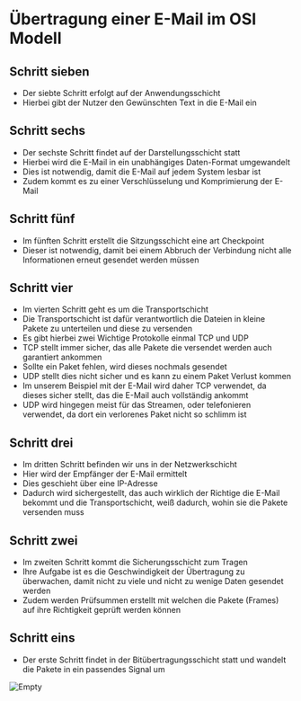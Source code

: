 # Übertragung einer E-Mail im OSI Modell

## Schritt sieben

+ Der siebte Schritt erfolgt auf der Anwendungsschicht
+ Hierbei gibt der Nutzer den Gewünschten Text in die E-Mail ein

## Schritt sechs

+ Der sechste Schritt findet auf der Darstellungsschicht statt
+ Hierbei wird die E-Mail in ein unabhängiges Daten-Format umgewandelt
+ Dies ist notwendig, damit die E-Mail auf jedem System lesbar ist
+ Zudem kommt es zu einer Verschlüsselung und Komprimierung der E-Mail

## Schritt fünf

+ Im fünften Schritt erstellt die Sitzungsschicht eine art Checkpoint
+ Dieser ist notwendig, damit bei einem Abbruch der Verbindung nicht alle 
Informationen erneut gesendet werden müssen

## Schritt vier

+ Im vierten Schritt geht es um die Transportschicht
+ Die Transportschicht ist dafür verantwortlich die Dateien in kleine Pakete zu unterteilen und diese zu versenden
+ Es gibt hierbei zwei Wichtige Protokolle einmal TCP und UDP
+ TCP stellt immer sicher, das alle Pakete die versendet werden auch garantiert ankommen
+ Sollte ein Paket fehlen, wird dieses nochmals gesendet
+ UDP stellt dies nicht sicher und es kann zu einem Paket Verlust kommen
+ Im unserem Beispiel mit der E-Mail wird daher TCP verwendet, da dieses sicher stellt, das die E-Mail auch vollständig ankommt
+ UDP wird hingegen meist für das Streamen, oder telefonieren verwendet, da dort ein verlorenes Paket nicht so schlimm ist

## Schritt drei

+ Im dritten Schritt befinden wir uns in der Netzwerkschicht
+ Hier wird der Empfänger der E-Mail ermittelt
+ Dies geschieht über eine IP-Adresse
+ Dadurch wird sichergestellt, das auch wirklich der Richtige die E-Mail bekommt und die Transportschicht, weiß dadurch, wohin sie die Pakete versenden muss

## Schritt zwei

+ Im zweiten Schritt kommt die Sicherungsschicht zum Tragen
+ Ihre Aufgabe ist es die Geschwindigkeit der Übertragung zu überwachen, damit nicht zu viele und nicht zu wenige Daten gesendet werden
+ Zudem werden Prüfsummen erstellt mit welchen die Pakete (Frames) auf ihre Richtigkeit geprüft werden können

## Schritt eins

+ Der erste Schritt findet in der Bitübertragungsschicht statt und wandelt die Pakete in ein passendes Signal um

![Empty](Bilder/E-Mail_%C3%9Cbertragen.png)